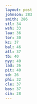 ```yaml
---
layout: post
johnson: 283
smith: 286
stl: 34
wsh: 33
laa: 36
tor: 30
kc: 37
bal: 46
atl: 37
tb: 40
nyy: 40
lad: 36
pit: 40
sd: 26
phi: 32
cle: 37
bos: 37
cin: 28
---
```

